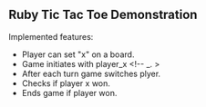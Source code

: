 ## Ruby Tic Tac Toe Demonstration

Implemented features:

* Player can set "x" on a board.
* Game initiates with player_x <!-- _. >
* After each turn game switches plyer.
* Checks if player x won.
* Ends game if player won.


